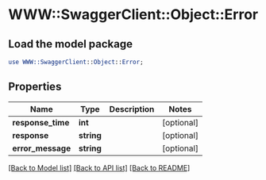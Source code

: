 # WWW::SwaggerClient::Object::Error

## Load the model package
```perl
use WWW::SwaggerClient::Object::Error;
```

## Properties
Name | Type | Description | Notes
------------ | ------------- | ------------- | -------------
**response_time** | **int** |  | [optional] 
**response** | **string** |  | [optional] 
**error_message** | **string** |  | [optional] 

[[Back to Model list]](../README.md#documentation-for-models) [[Back to API list]](../README.md#documentation-for-api-endpoints) [[Back to README]](../README.md)


